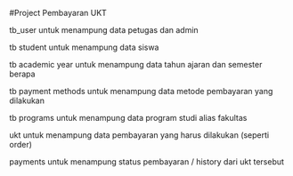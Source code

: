 #Project Pembayaran UKT

tb_user
untuk menampung data petugas dan admin

tb student
untuk menampung data siswa

tb academic year 
untuk menampung data tahun ajaran dan semester berapa

tb payment methods
untuk menampung data metode pembayaran yang dilakukan

tb programs
untuk menampung data program studi alias fakultas

ukt
untuk menampung data pembayaran yang harus dilakukan (seperti order)

payments
untuk menampung status pembayaran / history dari ukt tersebut